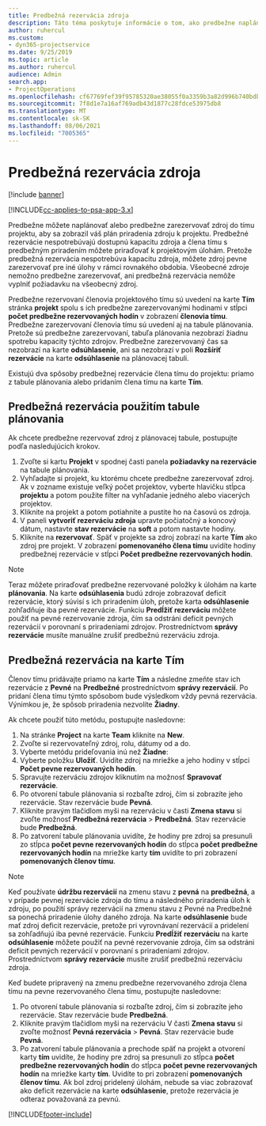 ```yaml
---
title: Predbežná rezervácia zdroja
description: Táto téma poskytuje informácie o tom, ako predbežne naplánovať alebo predbežne rezervovať členov projektového tímu.
author: ruhercul
ms.custom:
- dyn365-projectservice
ms.date: 9/25/2019
ms.topic: article
ms.author: ruhercul
audience: Admin
search.app:
- ProjectOperations
ms.openlocfilehash: cf67769fef39f95785320ae38055f0a3359b3a82d996b740bdb5d51e864f3d56
ms.sourcegitcommit: 7f8d1e7a16af769adb43d1877c28fdce53975db8
ms.translationtype: MT
ms.contentlocale: sk-SK
ms.lasthandoff: 08/06/2021
ms.locfileid: "7005365"
---
```

# <a name="soft-book-a-resource"></a>Predbežná rezervácia zdroja

[!include [banner](../includes/psa-now-project-operations.md)]

[!INCLUDE[cc-applies-to-psa-app-3.x](../includes/cc-applies-to-psa-app-3x.md)]

Predbežne môžete naplánovať alebo predbežne zarezervovať zdroj do tímu projektu, aby sa zobrazil váš plán priradenia zdroju k projektu. Predbežné rezervácie nespotrebúvajú dostupnú kapacitu zdroja a člena tímu s predbežným priradením môžete priraďovať k projektovým úlohám. Pretože predbežná rezervácia nespotrebúva kapacitu zdroja, môžete zdroj pevne zarezervovať pre iné úlohy v rámci rovnakého obdobia. Všeobecné zdroje nemožno predbežne zarezervovať, ani predbežná rezervácia nemôže vyplniť požiadavku na všeobecný zdroj.

Predbežne rezervovaní členovia projektového tímu sú uvedení na karte **Tím** stránka **projekt** spolu s ich predbežne zarezervovanými hodinami v stĺpci **počet predbežne rezervovaných hodín** v zobrazení **členovia tímu**. Predbežne zarezervovaní členovia tímu sú uvedení aj na tabule plánovania. Pretože sú predbežne zarezervovaní, tabuľa plánovania nezobrazí žiadnu spotrebu kapacity týchto zdrojov. Predbežne zarezervovaný čas sa nezobrazí na karte **odsúhlasenie**, ani sa nezobrazí v poli **Rozšíriť rezervácie** na karte **odsúhlasenie** na plánovacej tabuli. 

Existujú dva spôsoby predbežnej rezervácie člena tímu do projektu: priamo z tabule plánovania alebo pridaním člena tímu na karte **Tím**. 

## <a name="soft-book-from-the-schedule-board"></a>Predbežná rezervácia použitím tabule plánovania
Ak chcete predbežne rezervovať zdroj z plánovacej tabule, postupujte podľa nasledujúcich krokov. 

1. Zvoľte si kartu **Projekt** v spodnej časti panela **požiadavky na rezervácie** na tabule plánovania.
2. Vyhľadajte si projekt, ku ktorému chcete predbežne zarezervovať zdroj. Ak v zozname existuje veľký počet projektov, vyberte hlavičku stĺpca **projektu** a potom použite filter na vyhľadanie jedného alebo viacerých projektov.
3. Kliknite na projekt a potom potiahnite a pustite ho na časovú os zdroja.
5. V paneli **vytvoriť rezerváciu zdroja** upravte počiatočný a koncový dátum, nastavte **stav rezervácie** na **soft** a potom nastavte hodiny. 
6. Kliknite na **rezervovať**. Späť v projekte sa zdroj zobrazí na karte **Tím** ako zdroj pre projekt. V zobrazení **pomenovaného člena tímu** uvidíte hodiny predbežnej rezervácie v stĺpci **Počet predbežne rezervovaných hodín**.

> [!NOTE]
> Teraz môžete priraďovať predbežne rezervované položky k úlohám na karte **plánovania**. Na karte **odsúhlasenia** budú zdroje zobrazovať deficit rezervácie, ktorý súvisí s ich priradením úloh, pretože karta **odsúhlasenie** zohľadňuje iba pevné rezervácie. Funkciu **Predĺžiť rezerváciu** môžete použiť na pevné rezervovanie zdroja, čím sa odstráni deficit pevných rezervácií v porovnaní s priradeniami zdrojov. Prostredníctvom **správy rezervácie** musíte manuálne zrušiť predbežnú rezerváciu zdroja.

## <a name="soft-book-on-the-team-tab"></a>Predbežná rezervácia na karte Tím

Členov tímu pridávajte priamo na karte **Tím** a následne zmeňte stav ich rezervácie z **Pevné** na **Predbežné** prostredníctvom **správy rezervácií**. Po pridaní člena tímu týmto spôsobom bude výsledkom vždy pevná rezervácia. Výnimkou je, že spôsob priradenia nezvolíte **Žiadny**.

Ak chcete použiť túto metódu, postupujte nasledovne:

1. Na stránke **Project** na karte **Team** kliknite na **New**.
2. Zvoľte si rezervovateľný zdroj, rolu, dátumy od a do.
3. Vyberte metódu prideľovania inú než **Žiadne**:
4. Vyberte položku **Uložiť**. Uvidíte zdroj na mriežke a jeho hodiny v stĺpci **Počet pevne rezervovaných hodín**.
5. Spravujte rezerváciu zdrojov kliknutím na možnosť **Spravovať rezervácie**.
6. Po otvorení tabule plánovania si rozbaľte zdroj, čím si zobrazíte jeho rezervácie. Stav rezervácie bude **Pevná**.
7. Kliknite pravým tlačidlom myši na rezerváciu v časti **Zmena stavu** si zvoľte možnosť **Predbežná rezervácia** \> **Predbežná**. Stav rezervácie bude **Predbežná**.
8. Po zatvorení tabule plánovania uvidíte, že hodiny pre zdroj sa presunuli zo stĺpca **počet pevne rezervovaných hodín** do stĺpca **počet predbežne rezervovaných hodín** na mriežke karty **tím** uvidíte to pri zobrazení **pomenovaných členov tímu**.

> [!NOTE]
> Keď používate **údržbu rezervácií** na zmenu stavu z **pevná** na **predbežná**, a v prípade pevnej rezervácie zdroja do tímu a následného priradenia úloh k zdroju, po použití správy rezervácií na zmenu stavu z Pevné na Predbežné sa ponechá priradenie úlohy daného zdroja. Na karte **odsúhlasenie** bude mať zdroj deficit rezervácie, pretože pri vyrovnávaní rezervácií a pridelení sa zohľadňujú iba pevné rezervácie. Funkciu **Predĺžiť rezerváciu** na karte **odsúhlasenie** môžete použiť na pevné rezervovanie zdroja, čím sa odstráni deficit pevných rezervácií v porovnaní s priradeniami zdrojov. Prostredníctvom **správy rezervácie** musíte zrušiť predbežnú rezerváciu zdroja.

Keď budete pripravený na zmenu predbežne rezervovaného zdroja člena tímu na pevne rezervovaného člena tímu, postupujte nasledovne:

1. Po otvorení tabule plánovania si rozbaľte zdroj, čím si zobrazíte jeho rezervácie. Stav rezervácie bude **Predbežná**.
2. Kliknite pravým tlačidlom myši na rezerváciu V časti **Zmena stavu** si zvoľte možnosť **Pevná rezervácia** \> **Pevná**. Stav rezervácie bude **Pevná**.
3. Po zatvorení tabule plánovania a prechode späť na projekt a otvorení karty **tím** uvidíte, že hodiny pre zdroj sa presunuli zo stĺpca **počet predbežne rezervovaných hodín** do stĺpca **počet pevne rezervovaných hodín** na mriežke karty **tím**. Uvidíte to pri zobrazení **pomenovaných členov tímu**. Ak bol zdroj pridelený úlohám, nebude sa viac zobrazovať ako deficit rezervácie na karte **odsúhlasenie**, pretože rezervácia je odteraz považovaná za pevnú.



[!INCLUDE[footer-include](../includes/footer-banner.md)]